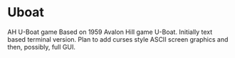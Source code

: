 # Uboat
AH U-Boat game
Based on 1959 Avalon Hill game U-Boat.
Initially text based terminal version.
Plan to add curses style ASCII screen graphics and then, possibly, full GUI.

